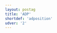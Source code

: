 ```yaml
---
layout: postag
title: 'ADP'
shortdef: 'adposition'
udver: '2'
---
```

<!-- Interlanguage links updated Út zář 29 20:22:56 CEST 2020 -->
